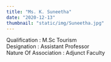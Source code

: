 ```yaml
---
title: "Ms. K. Suneetha"
date: "2020-12-13"
thumbnail: "static/img/Suneetha.jpg"
---
```


Qualification : M.Sc Tourism  
Designation : Assistant Professor  
Nature Of Association : Adjunct Faculty
